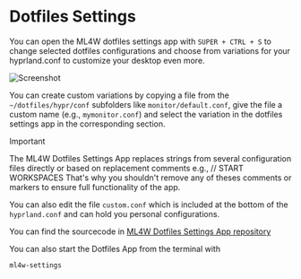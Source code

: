 # Dotfiles Settings

You can open the ML4W dotfiles settings app with `SUPER + CTRL + S` to change selected dotfiles configurations and choose from variations for your hyprland.conf to customize your desktop even more.

![Screenshot](/settings.jpg)

You can create custom variations by copying a file from the `~/dotfiles/hypr/conf` subfolders like `monitor/default.conf`, give the file a custom name (e.g., `mymonitor.conf`) and select the variation in the dotfiles settings app in the corresponding section.

> [!IMPORTANT]
> The ML4W Dotfiles Settings App replaces strings from several configuration files directly or based on replacement comments e.g., // START WORKSPACES That's why you shouldn't remove any of theses comments or markers to ensure full functionality of the app.

You can also edit the file `custom.conf` which is included at the bottom of the `hyprland.conf` and can hold you personal configurations.

You can find the sourcecode in [ML4W Dotfiles Settings App repository](https://github.com/mylinuxforwork/dotfiles-settings)

You can also start the Dotfiles App from the terminal with 

```sh
ml4w-settings
```
